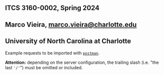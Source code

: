 ## ITCS 3160-0002, Spring 2024
## Marco Vieira, marco.vieira@charlotte.edu
## University of North Carolina at Charlotte

Example requests to be imported with [`postman`](postman.com).

**Attention:** depending on the server configuration, the trailing slash (i.e. "the last `'/'`") must be omitted or included.



